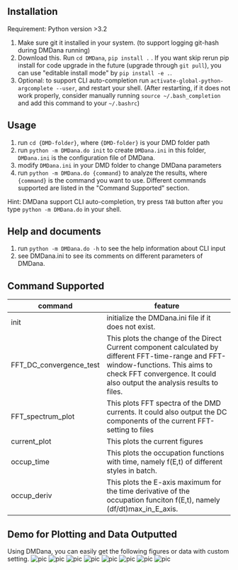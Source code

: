 ## Installation

Requirement: Python version >3.2

1. Make sure git it installed in your system. (to support logging git-hash during DMDana running)
2. Download this. Run ```cd DMDana```,  ```pip install .```
. If you want skip rerun pip install for code upgrade in the future (upgrade through ```git pull```), you can use "editable install mode" by ```pip install -e .```.
3. Optional: to support CLI auto-completion run ```activate-global-python-argcomplete --user```, and restart your shell. (After restarting, if it does not work properly, consider manually running ```source ~/.bash_completion``` and add this command to your ```~/.bashrc```)
## Usage
1. run ```cd {DMD-folder}```, where ```{DMD-folder}``` is your DMD folder path
2. run ```python -m DMDana.do init``` to create ```DMDana.ini``` in this folder, ```DMDana.ini``` is the configuration file of DMDana.
3. modify ```DMDana.ini``` in your DMD folder to change DMDana parameters
4. run ```python -m DMDana.do {command}``` to analyze the results, where ```{command}``` is the command you want to use. Different commands supported are listed in the "Command Supported" section.

Hint: DMDana support CLI auto-completion, try press ```TAB``` button after you type ```python -m DMDana.do``` in your shell.

## Help and documents
1. run ```python -m DMDana.do -h``` to see the help information about CLI input
2. see DMDana.ini to see its comments on different parameters of DMDana.

## Command Supported
| command | feature |
| ---- | ---- |
|init|initialize the DMDana.ini file if it does not exist.|
|FFT_DC_convergence_test|This plots the change of the Direct Current component calculated by different FFT-time-range and FFT-window-functions. This aims to check FFT convergence. It could also output the analysis results to files.|
|FFT_spectrum_plot|This plots FFT spectra of the DMD currents. It could also output the DC components of the current FFT-setting to files|
|current_plot|This plots the current figures|
|occup_time|This plots the occupation functions with time, namely f(E,t)  of different styles in batch.|
|occup_deriv|This plots the E-axis maximum for the time derivative of the occupation funciton f(E,t), namely (df/dt)max_in_E_axis.|

## Demo for Plotting and Data Outputted
Using DMDana, you can easily get the following figures or data with custom setting.
![pic](/pic-demo/j.png)
![pic](/pic-demo/occup-time1.png)
![pic](/pic-demo/occup-time2.png)
![pic](/pic-demo/occup-time4.png)
![pic](/pic-demo/occup-time3.png)
![pic](/pic-demo/fft.png)
![pic](/pic-demo/fft-test.png)
![pic](/pic-demo/fft-data.png)
